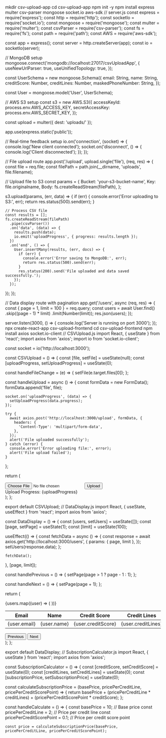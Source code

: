 mkdir csv-upload-app
cd csv-upload-app
npm init -y
npm install express multer csv-parser mongoose socket.io aws-sdk
// server.js
const express = require('express');
const http = require('http');
const socketIo = require('socket.io');
const mongoose = require('mongoose');
const multer = require('multer');
const csvParser = require('csv-parser');
const fs = require('fs');
const path = require('path');
const AWS = require('aws-sdk');

const app = express();
const server = http.createServer(app);
const io = socketIo(server);

// MongoDB setup
mongoose.connect('mongodb://localhost:27017/csvUploadApp', {
  useNewUrlParser: true,
  useUnifiedTopology: true,
});

const UserSchema = new mongoose.Schema({
  email: String,
  name: String,
  creditScore: Number,
  creditLines: Number,
  maskedPhoneNumber: String,
});

const User = mongoose.model('User', UserSchema);

// AWS S3 setup
const s3 = new AWS.S3({
  accessKeyId: process.env.AWS_ACCESS_KEY,
  secretAccessKey: process.env.AWS_SECRET_KEY,
});

const upload = multer({ dest: 'uploads/' });

app.use(express.static('public'));

// Real-time feedback setup
io.on('connection', (socket) => {
  console.log('New client connected');
  socket.on('disconnect', () => {
    console.log('Client disconnected');
  });
});

// File upload route
app.post('/upload', upload.single('file'), (req, res) => {
  const file = req.file;
  const filePath = path.join(__dirname, 'uploads', file.filename);

  // Upload file to S3
  const params = {
    Bucket: 'your-s3-bucket-name',
    Key: file.originalname,
    Body: fs.createReadStream(filePath),
  };

  s3.upload(params, (err, data) => {
    if (err) {
      console.error('Error uploading to S3:', err);
      return res.status(500).send(err);
    }

    // Process CSV file
    const results = [];
    fs.createReadStream(filePath)
      .pipe(csvParser())
      .on('data', (data) => {
        results.push(data);
        io.emit('uploadProgress', { progress: results.length });
      })
      .on('end', () => {
        User.insertMany(results, (err, docs) => {
          if (err) {
            console.error('Error saving to MongoDB:', err);
            return res.status(500).send(err);
          }
          res.status(200).send('File uploaded and data saved successfully.');
        });
      });
  });
});

// Data display route with pagination
app.get('/users', async (req, res) => {
  const { page = 1, limit = 100 } = req.query;
  const users = await User.find()
    .skip((page - 1) * limit)
    .limit(Number(limit));
  res.json(users);
});

server.listen(3000, () => {
  console.log('Server is running on port 3000');
});
npx create-react-app csv-upload-frontend
cd csv-upload-frontend
npm install axios socket.io-client
// CSVUpload.js
import React, { useState } from 'react';
import axios from 'axios';
import io from 'socket.io-client';

const socket = io('http://localhost:3000');

const CSVUpload = () => {
  const [file, setFile] = useState(null);
  const [uploadProgress, setUploadProgress] = useState(0);

  const handleFileChange = (e) => {
    setFile(e.target.files[0]);
  };

  const handleUpload = async () => {
    const formData = new FormData();
    formData.append('file', file);

    socket.on('uploadProgress', (data) => {
      setUploadProgress(data.progress);
    });

    try {
      await axios.post('http://localhost:3000/upload', formData, {
        headers: {
          'Content-Type': 'multipart/form-data',
        },
      });
      alert('File uploaded successfully');
    } catch (error) {
      console.error('Error uploading file:', error);
      alert('File upload failed');
    }
  };

  return (
    <div>
      <input type="file" onChange={handleFileChange} />
      <button onClick={handleUpload}>Upload</button>
      <div>Upload Progress: {uploadProgress}</div>
    </div>
  );
};

export default CSVUpload;
// DataDisplay.js
import React, { useState, useEffect } from 'react';
import axios from 'axios';

const DataDisplay = () => {
  const [users, setUsers] = useState([]);
  const [page, setPage] = useState(1);
  const [limit] = useState(100);

  useEffect(() => {
    const fetchData = async () => {
      const response = await axios.get('http://localhost:3000/users', {
        params: { page, limit },
      });
      setUsers(response.data);
    };

    fetchData();
  }, [page, limit]);

  const handlePrevious = () => {
    setPage(page > 1 ? page - 1 : 1);
  };

  const handleNext = () => {
    setPage(page + 1);
  };

  return (
    <div>
      <table>
        <thead>
          <tr>
            <th>Email</th>
            <th>Name</th>
            <th>Credit Score</th>
            <th>Credit Lines</th>
            <th>Masked Phone Number</th>
          </tr>
        </thead>
        <tbody>
          {users.map((user) => (
            <tr key={user._id}>
              <td>{user.email}</td>
              <td>{user.name}</td>
              <td>{user.creditScore}</td>
              <td>{user.creditLines}</td>
              <td>{user.maskedPhoneNumber}</td>
            </tr>
          ))}
        </tbody>
      </table>
      <button onClick={handlePrevious}>Previous</button>
      <button onClick={handleNext}>Next</button>
    </div>
  );
};

export default DataDisplay;
// SubscriptionCalculator.js
import React, { useState } from 'react';
import axios from 'axios';

const SubscriptionCalculator = () => {
  const [creditScore, setCreditScore] = useState(0);
  const [creditLines, setCreditLines] = useState(0);
  const [subscriptionPrice, setSubscriptionPrice] = useState(0);

  const calculateSubscriptionPrice = (basePrice, pricePerCreditLine, pricePerCreditScorePoint) => {
    return basePrice + (pricePerCreditLine * creditLines) + (pricePerCreditScorePoint * creditScore);
  };

  const handleCalculate = () => {
    const basePrice = 10; // Base price
    const pricePerCreditLine = 2; // Price per credit line
    const pricePerCreditScorePoint = 0.1; // Price per credit score point

    const price = calculateSubscriptionPrice(basePrice, pricePerCreditLine, pricePerCreditScorePoint);
   
